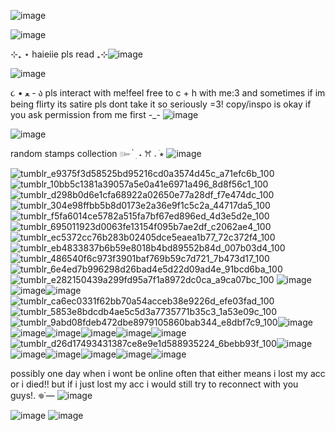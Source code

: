 ![image](https://github.com/user-attachments/assets/7685a786-63b9-4695-8b54-3760a64f1333)

![image](https://github.com/user-attachments/assets/da69f471-db83-4781-8605-1c2e9f02a8eb)


⊹₊ ⋆ haieiie pls read ₊⊹![image](https://github.com/user-attachments/assets/cbb456c5-5a7e-4e42-a6ff-392c9800769f)


![image](https://github.com/user-attachments/assets/ccd0552e-ee83-41c9-8324-4b92f5cfc3ad)


૮ • ﻌ - ა pls interact with me!feel free to c + h with me:3 and sometimes if im being flirty its satire pls dont take it so seriously =3! copy/inspo is okay if you ask permission from me first -_- ![image](https://github.com/user-attachments/assets/25c71d88-ce36-400a-98e5-3de74cbfb235)

![image](https://github.com/user-attachments/assets/9d6d843e-f12c-445a-9ba2-c4eadff3b300)

random stamps collection ๛  ๋ ׅ ˖  ꕮ 𝅄 ׂ⭒ ![image](https://github.com/user-attachments/assets/f5778655-eba9-423d-b13b-d2a7fb750847)


![tumblr_e9375f3d58525bd95216cd0a3574d45c_a71efc6b_100](https://github.com/user-attachments/assets/47a3f445-e3ae-4f86-ac18-3e7c3bfa28cc)![tumblr_10bb5c1381a39057a5e0a41e6971a496_8d8f56c1_100](https://github.com/user-attachments/assets/8e56192b-3fcb-4829-a31e-cb1d137f4e06)![tumblr_d298b0d6e1cfa68922a02650e77a28df_f7e474dc_100](https://github.com/user-attachments/assets/11f3b66d-52e3-45da-ac89-31b93ac648e7)![tumblr_304e98ffbb5b8d0173e2a36e9f1c5c2a_44717da5_100](https://github.com/user-attachments/assets/ad2fd3c6-c28a-40da-b5a7-a7afa37436cc)![tumblr_f5fa6014ce5782a515fa7bf67ed896ed_4d3e5d2e_100](https://github.com/user-attachments/assets/d1e2d729-7058-45b2-a2b2-8243930c9305)![tumblr_695011923d0063fe13154f095b7ae2df_c2062ae4_100](https://github.com/user-attachments/assets/672c3826-1760-44eb-b0f5-9fb54c3f7b3f)![tumblr_ec5372cc76b283b02405dce5eaea1b77_72c372f4_100](https://github.com/user-attachments/assets/be397fde-1ade-42a5-a31a-4e65b82cbf3f)![tumblr_eb4833837b6b59e8018b4bd89552b84d_007b03d4_100](https://github.com/user-attachments/assets/25cc2947-3487-4661-ba1c-7566905fb67e)
![tumblr_486540f6c973f3901baf769b59c7d721_7b473d17_100](https://github.com/user-attachments/assets/adca1349-7dbf-476a-a334-25a3a583f879)
![tumblr_6e4ed7b996298d26bad4e5d22d09ad4e_91bcd6ba_100](https://github.com/user-attachments/assets/cd45173c-494c-491c-b287-d4ec8a93536d)
![tumblr_e282150439a299fd95a7f1a8972dc0ca_a9ca07bc_100](https://github.com/user-attachments/assets/54d8edec-039e-4d2a-8615-762c4a235c2a)
![image](https://github.com/user-attachments/assets/b9db93b4-c286-41eb-9c75-95364975d1b0)![image](https://github.com/user-attachments/assets/f5a357b8-2d5c-430c-8761-a3d8b86085ae)![image](https://github.com/user-attachments/assets/a16cd200-3d4b-4094-a283-c589390b7ebb)![tumblr_ca6ec0331f62bb70a54acceb38e9226d_efe03fad_100](https://github.com/user-attachments/assets/e8d7f6af-ec03-477e-825c-5007231ecce7)![tumblr_5853e8bdcdb4ae5c5d3a7735771b35c3_1a53e09c_100](https://github.com/user-attachments/assets/813e93d6-df67-4ae5-a5cf-21c78d36cdb7)![tumblr_9abd08fdeb472dbe8979105860bab344_e8dbf7c9_100](https://github.com/user-attachments/assets/32afeefb-5a3a-4ccf-bad7-374f6f02d20b)![image](https://github.com/user-attachments/assets/e1a28868-bf3d-4084-9570-b0adc4b2b70b)![image](https://github.com/user-attachments/assets/ca3c8e6c-df90-4109-ac8c-770f0c996d08)![image](https://github.com/user-attachments/assets/53c6ca9a-c697-4a19-8da0-7dfb178aff23)![image](https://github.com/user-attachments/assets/ba4cc1f1-a902-4bb2-a2fc-5b248e73ca5c)![image](https://github.com/user-attachments/assets/d6d51d20-10fd-44f7-a633-7a35dd38f306)![image](https://github.com/user-attachments/assets/284090a8-5b9c-4f7e-bce5-1d6c20f52fcf)![tumblr_d26d17493431387ce8e9e1d588935224_6bebb93f_100](https://github.com/user-attachments/assets/a5eb7c71-c7ef-4cda-a206-91372ee60e34)![image](https://github.com/user-attachments/assets/77ed23e3-660e-4c43-a048-2c7ef98d4043)![image](https://github.com/user-attachments/assets/4d59f981-8793-4a99-be8c-bb239d5232ce)![image](https://github.com/user-attachments/assets/92df5374-7867-4b4b-beed-bfae386fee3e)![image](https://github.com/user-attachments/assets/a72ab218-3f71-4346-b7eb-2cff81461f3d)![image](https://github.com/user-attachments/assets/9db9c877-5194-4d13-a819-b6b0c2b63737)![image](https://github.com/user-attachments/assets/02b36a41-2d27-464c-b6e7-33f6a2c48445)

possibly one day when i wont be online often that either means i lost my acc or i died!! but if i just lost my acc i would still try to reconnect with you guys!. 𖦹˙— ![image](https://github.com/user-attachments/assets/b9ea1854-4cce-4e38-92a3-0f86cf541ebb)

![image](https://github.com/user-attachments/assets/5dc974ba-ab7b-4d1e-86a7-7b871c01f83e)
![image](https://github.com/user-attachments/assets/7ea7fc8c-ce2c-46c6-8f3b-be24ffe828d2)






















